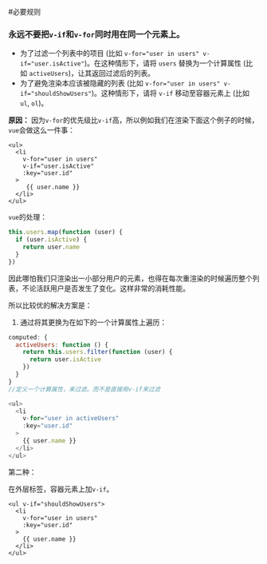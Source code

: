 #必要规则

### 永远不要把` v-if `和` v-for `同时用在同一个元素上。

- 为了过滤一个列表中的项目 (比如 `v-for="user in users" v-if="user.isActive"`)。在这种情形下，请将 `users` 替换为一个计算属性 (比如 `activeUsers`)，让其返回过滤后的列表。
- 为了避免渲染本应该被隐藏的列表 (比如 `v-for="user in users" v-if="shouldShowUsers"`)。这种情形下，请将 `v-if` 移动至容器元素上 (比如 `ul`, `ol`)。



**原因：**
因为`v-for`的优先级比`v-if`高，所以例如我们在渲染下面这个例子的时候，`vue`会做这么一件事：

```vue
<ul>
  <li
    v-for="user in users"
    v-if="user.isActive"
    :key="user.id"
  >
     {{ user.name }}
  </li>
</ul>
```

`vue`的处理：

```js
this.users.map(function (user) {
  if (user.isActive) {
    return user.name
  }
})
```

因此哪怕我们只渲染出一小部分用户的元素，也得在每次重渲染的时候遍历整个列表，不论活跃用户是否发生了变化。这样非常的消耗性能。

所以比较优的解决方案是：

1. 通过将其更换为在如下的一个计算属性上遍历：

```js
computed: {
  activeUsers: function () {
    return this.users.filter(function (user) {
      return user.isActive
    })
  }
}
//定义一个计算属性，来过滤。而不是直接用v-if来过滤
```

```js
<ul>
  <li
    v-for="user in activeUsers"
    :key="user.id"
  >
    {{ user.name }}
  </li>
</ul>
```



第二种：

在外层标签，容器元素上加`v-if`。

```vue
<ul v-if="shouldShowUsers">
  <li
    v-for="user in users"
    :key="user.id"
  >
    {{ user.name }}
  </li>
</ul>
```

